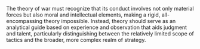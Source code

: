 The theory of war must recognize that its conduct involves not only material forces but also moral and intellectual elements, making a rigid, all-encompassing theory impossible. Instead, theory should serve as an analytical guide based on experience and observation that aids judgment and talent, particularly distinguishing between the relatively limited scope of tactics and the broader, more complex realm of strategy.
